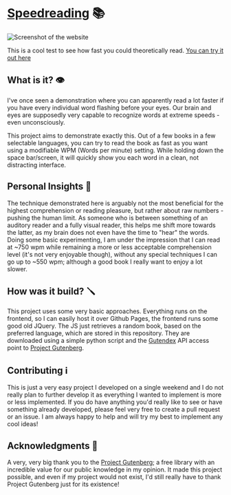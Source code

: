 # [Speedreading](https://jonathan357611.github.io/Speedreading/) 📚

![Screenshot of the website](https://github.com/Jonathan357611/Speedreading/assets/63909127/4daf3658-c719-43ff-9895-a4d492b66049)

This is a cool test to see how fast you could theoretically read.
[You can try it out here](https://jonathan357611.github.io/Speedreading/)

## What is it? 👁️

I've once seen a demonstration where you can apparently read a lot faster if you have every individual word flashing before your eyes.
Our brain and eyes are supposedly very capable to recognize words at extreme speeds - even unconsciously.

This project aims to demonstrate exactly this. Out of a few books in a few selectable languages, you can try to read the book as fast as you want using a modifiable WPM (Words per minute) setting.
While holding down the space bar/screen, it will quickly show you each word in a clean, not distracting interface.

## Personal Insights 🔬

The technique demonstrated here is arguably not the most beneficial for the highest comprehension or reading pleasure, but rather about raw numbers - pushing the human limit.
As someone who is between something of an auditory reader and a fully visual reader, this helps me shift more towards the latter, as my brain does not even have the time to "hear" the words.
Doing some basic experimenting, I am under the impression that I can read at ~750 wpm while remaining a more or less acceptable comprehension level (it's not very enjoyable though), without any special techniques I can go up to ~550 wpm; although a good book I really want to enjoy a lot slower.

## How was it build? 🪛

This project uses some very basic approaches. Everything runs on the frontend, so I can easily host it over Github Pages, the frontend runs some good old JQuery.
The JS just retrieves a random book, based on the preferred language, which are stored in this repository. They are downloaded using a simple python script and the [Gutendex](https://gutendex.com/) API access point to [Project Gutenberg](https://www.gutenberg.org).

## Contributing ℹ️

This is just a very easy project I developed on a single weekend and I do not really plan to further develop it as everything I wanted to implement is more or less implemented.
If you do have anything you'd really like to see or have something already developed, please feel very free to create a pull request or an issue. I am always happy to help and will try my best to implement any cool ideas!

## Acknowledgments 🙏

A very, very big thank you to the [Project Gutenberg](https://www.gutenberg.org); a free library with an incredible value for our public knowledge in my opinion.
It made this project possible, and even if my project would not exist, I'd still really have to thank Project Gutenberg just for its existence!
